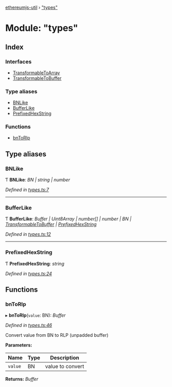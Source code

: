 [ethereumjs-util](../README.md) › ["types"](_types_.md)

# Module: "types"

## Index

### Interfaces

* [TransformableToArray](../interfaces/_types_.transformabletoarray.md)
* [TransformableToBuffer](../interfaces/_types_.transformabletobuffer.md)

### Type aliases

* [BNLike](_types_.md#bnlike)
* [BufferLike](_types_.md#bufferlike)
* [PrefixedHexString](_types_.md#prefixedhexstring)

### Functions

* [bnToRlp](_types_.md#bntorlp)

## Type aliases

###  BNLike

Ƭ **BNLike**: *BN | string | number*

*Defined in [types.ts:7](https://github.com/ethereumjs/ethereumjs-util/blob/master/src/types.ts#L7)*

___

###  BufferLike

Ƭ **BufferLike**: *Buffer | Uint8Array | number[] | number | BN | [TransformableToBuffer](../interfaces/_types_.transformabletobuffer.md) | [PrefixedHexString](_types_.md#prefixedhexstring)*

*Defined in [types.ts:12](https://github.com/ethereumjs/ethereumjs-util/blob/master/src/types.ts#L12)*

___

###  PrefixedHexString

Ƭ **PrefixedHexString**: *string*

*Defined in [types.ts:24](https://github.com/ethereumjs/ethereumjs-util/blob/master/src/types.ts#L24)*

## Functions

###  bnToRlp

▸ **bnToRlp**(`value`: BN): *Buffer*

*Defined in [types.ts:46](https://github.com/ethereumjs/ethereumjs-util/blob/master/src/types.ts#L46)*

Convert value from BN to RLP (unpadded buffer)

**Parameters:**

Name | Type | Description |
------ | ------ | ------ |
`value` | BN | value to convert  |

**Returns:** *Buffer*
